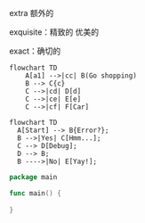 







extra 额外的

exquisite：精致的 优美的

exact：确切的







```mermaid
flowchart TD
    A[a1] -->|cc| B(Go shopping)
    B --> C{c}
    C -->|cd| D[d]
    C -->|ce| E[e]
    C -->|cf| F[Car]
```







``` mermaid
flowchart TD
  A[Start] --> B{Error?};
  B -->|Yes| C[Hmm...];
  C --> D[Debug];
  D --> B;
  B ---->|No| E[Yay!];
```







``` go title="bubble_sort.py" linenums="1"
package main

func main() {
  
}
```















